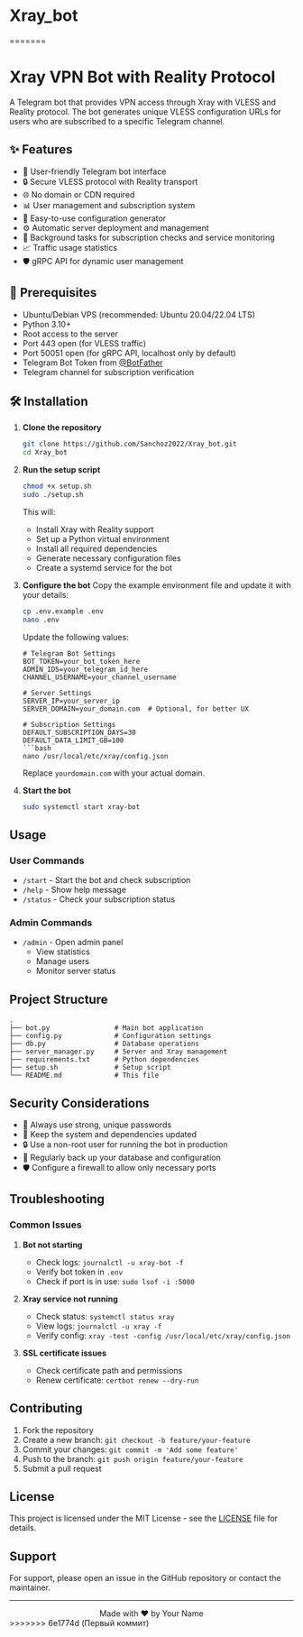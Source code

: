 
# Xray_bot
=======
# Xray VPN Bot with Reality Protocol

A Telegram bot that provides VPN access through Xray with VLESS and Reality protocol. The bot generates unique VLESS configuration URLs for users who are subscribed to a specific Telegram channel.

## ✨ Features

- 🤖 User-friendly Telegram bot interface
- 🔒 Secure VLESS protocol with Reality transport
- 🌐 No domain or CDN required
- 📊 User management and subscription system
- 📱 Easy-to-use configuration generator
- ⚙️ Automatic server deployment and management
- 🔄 Background tasks for subscription checks and service monitoring
- 📈 Traffic usage statistics
- 🛡️ gRPC API for dynamic user management

## 🚀 Prerequisites

- Ubuntu/Debian VPS (recommended: Ubuntu 20.04/22.04 LTS)
- Python 3.10+
- Root access to the server
- Port 443 open (for VLESS traffic)
- Port 50051 open (for gRPC API, localhost only by default)
- Telegram Bot Token from [@BotFather](https://t.me/botfather)
- Telegram channel for subscription verification

## 🛠 Installation

1. **Clone the repository**
   ```bash
   git clone https://github.com/Sanchoz2022/Xray_bot.git
   cd Xray_bot
   ```

2. **Run the setup script**
   ```bash
   chmod +x setup.sh
   sudo ./setup.sh
   ```
   This will:
   - Install Xray with Reality support
   - Set up a Python virtual environment
   - Install all required dependencies
   - Generate necessary configuration files
   - Create a systemd service for the bot

3. **Configure the bot**
   Copy the example environment file and update it with your details:
   ```bash
   cp .env.example .env
   nano .env
   ```
   
   Update the following values:
   ```
   # Telegram Bot Settings
   BOT_TOKEN=your_bot_token_here
   ADMIN_IDS=your_telegram_id_here
   CHANNEL_USERNAME=your_channel_username
   
   # Server Settings
   SERVER_IP=your_server_ip
   SERVER_DOMAIN=your_domain.com  # Optional, for better UX
   
   # Subscription Settings
   DEFAULT_SUBSCRIPTION_DAYS=30
   DEFAULT_DATA_LIMIT_GB=100
   ```bash
   nano /usr/local/etc/xray/config.json
   ```
   Replace `yourdomain.com` with your actual domain.

5. **Start the bot**
   ```bash
   sudo systemctl start xray-bot
   ```

## Usage

### User Commands

- `/start` - Start the bot and check subscription
- `/help` - Show help message
- `/status` - Check your subscription status

### Admin Commands

- `/admin` - Open admin panel
  - View statistics
  - Manage users
  - Monitor server status

## Project Structure

```
.
├── bot.py                # Main bot application
├── config.py             # Configuration settings
├── db.py                 # Database operations
├── server_manager.py     # Server and Xray management
├── requirements.txt      # Python dependencies
├── setup.sh              # Setup script
└── README.md             # This file
```

## Security Considerations

- 🔑 Always use strong, unique passwords
- 🔄 Keep the system and dependencies updated
- 🔒 Use a non-root user for running the bot in production
- 🔐 Regularly back up your database and configuration
- 🛡️ Configure a firewall to allow only necessary ports

## Troubleshooting

### Common Issues

1. **Bot not starting**
   - Check logs: `journalctl -u xray-bot -f`
   - Verify bot token in `.env`
   - Check if port is in use: `sudo lsof -i :5000`

2. **Xray service not running**
   - Check status: `systemctl status xray`
   - View logs: `journalctl -u xray -f`
   - Verify config: `xray -test -config /usr/local/etc/xray/config.json`

3. **SSL certificate issues**
   - Check certificate path and permissions
   - Renew certificate: `certbot renew --dry-run`

## Contributing

1. Fork the repository
2. Create a new branch: `git checkout -b feature/your-feature`
3. Commit your changes: `git commit -m 'Add some feature'`
4. Push to the branch: `git push origin feature/your-feature`
5. Submit a pull request

## License

This project is licensed under the MIT License - see the [LICENSE](LICENSE) file for details.

## Support

For support, please open an issue in the GitHub repository or contact the maintainer.

---

<div align="center">
  Made with ❤️ by Your Name
</div>
>>>>>>> 6e1774d (Первый коммит)
